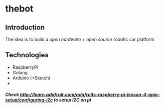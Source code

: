 # thebot

## Introduction

The idea is to build a *open hardware* + *open source* robotic car platform

## Technologies

* RaspberryPi
* Golang
* Arduino (+Sketch)
* 


##### Check http://learn.adafruit.com/adafruits-raspberry-pi-lesson-4-gpio-setup/configuring-i2c to setup I2C on pi

